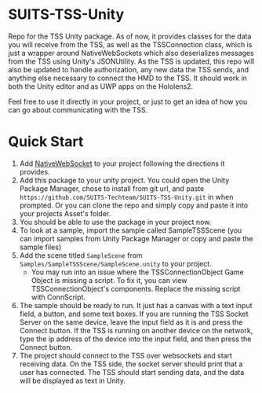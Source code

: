 # SUITS-TSS-Unity
Repo for the TSS Unity package. As of now, it provides classes for the data you will receive from the TSS, as well as the TSSConnection class, which is just a wrapper around NativeWebSockets which also deserializes messages from the TSS using Unity's JSONUtility. As the TSS is updated, this repo will also be updated to handle authorization, any new data the TSS sends, and anything else necessary to connect the HMD to the TSS. It should work in both the Unity editor and as UWP apps on the Hololens2.

Feel free to use it directly in your project, or just to get an idea of how you can go about communicating with the TSS.

# Quick Start
1. Add [NativeWebSocket](https://github.com/endel/NativeWebSocket) to your project following the directions it provides.
2. Add this package to your unity project. You could open the Unity Package Manager, chose to install from git url, and paste `https://github.com/SUITS-Techteam/SUITS-TSS-Unity.git` in when prompted. Or you can clone the repo and simply copy and paste it into your projects Asset's folder.
3. You should be able to use the package in your project now.
4. To look at a sample, import the sample called SampleTSSScene (you can import samples from Unity Package Manager or copy and paste the sample files)
5. Add the scene titled `SampleScene` from `Samples/SampleTSSScene/SampleScene.unity` to your project.
    - You may run into an issue where the TSSConnectionObject Game Object is missing a script. To fix it, you can view TSSConnectionObject's components. Replace the missing script with ConnScript.
6. The sample should be ready to run. It just has a canvas with a text input field, a button, and some text boxes. If you are running the TSS Socket Server on the same device, leave the input field as it is and press the Connect button. If the TSS is running on another device on the network, type the ip address of the device into the input field, and then press the Connect button.
7. The project should connect to the TSS over websockets and start receiving data. On the TSS side, the socket server should print that a user has connected. The TSS should start sending data, and the data will be displayed as text in Unity.
